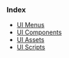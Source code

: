 ### Index
- [UI Menus](menus)
- [UI Components](components)
- [UI Assets](assets)
- [UI Scripts](scripts)
